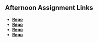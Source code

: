 ## Afternoon Assignment Links

* **[Repo](https://github.com/Anne-Hunt/fs-journal)**
* **[Repo](https://github.com/Anne-Hunt/<ASSIGNMENT_REPO>)**
* **[Repo](https://github.com/Anne-Hunt/<ASSIGNMENT_REPO>)**
* **[Repo](https://github.com/Anne-Hunt/<ASSIGNMENT_REPO>)**
